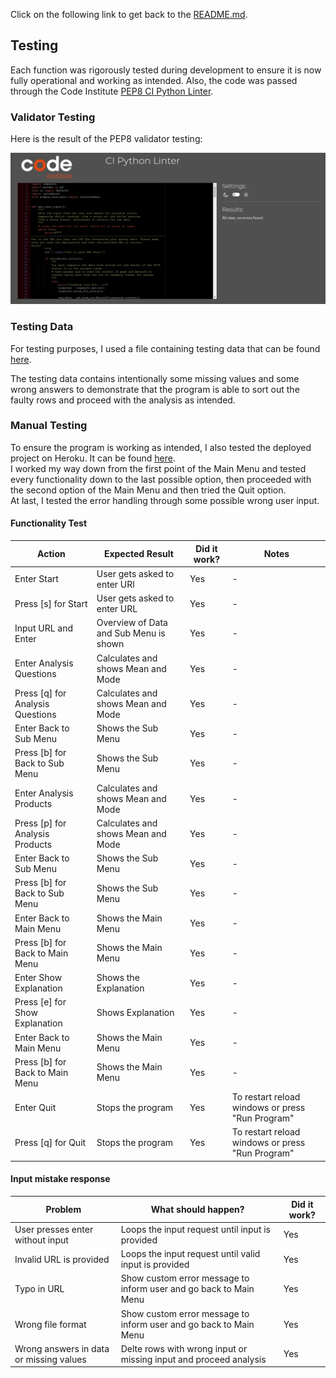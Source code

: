 Click on the following link to get back to the [README.md](README.md).
## Testing
Each function was rigorously tested during development to ensure it is now fully operational and working as intended. Also, the code was passed through the Code Institute [PEP8 CI Python Linter](https://pep8ci.herokuapp.com/).

### Validator Testing
Here is the result of the PEP8 validator testing:

![Image of successful CI Python Linter test](documentation/pep8-validation.webp)

### Testing Data
For testing purposes, I used a file containing testing data that can be found [here](https://raw.githubusercontent.com/MrMarlonM/product-survey-analysis/main/example-data.csv).

The testing data contains intentionally some missing values and some wrong answers to demonstrate that the program is able to sort out the faulty rows and proceed with the analysis as intended.

### Manual Testing
To ensure the program is working as intended, I also tested the deployed project on Heroku. It can be found [here](https://product-survey-analysis-0eda41c09d36.herokuapp.com/).  
I worked my way down from the first point of the Main Menu and tested every functionality down to the last possible option, then proceeded with the second option of the Main Menu and then tried the Quit option.  
At last, I tested the error handling through some possible wrong user input.  

#### Functionality Test
| Action | Expected Result | Did it work? | Notes |
| --- | --- | --- | --- |
| Enter Start | User gets asked to enter URl  | Yes | - |
| Press [s] for Start | User gets asked to enter URL | Yes | - |
| Input URL and Enter | Overview of Data and Sub Menu is shown | Yes | - |
| Enter Analysis Questions | Calculates and shows Mean and Mode | Yes | - |
| Press [q] for Analysis Questions | Calculates and shows Mean and Mode | Yes | - |
| Enter Back to Sub Menu | Shows the Sub Menu  | Yes | - |
| Press [b] for Back to Sub Menu | Shows the Sub Menu | Yes | - |
| Enter Analysis Products | Calculates and shows Mean and Mode | Yes | - |
| Press [p] for Analysis Products | Calculates and shows Mean and Mode | Yes | - |
| Enter Back to Sub Menu | Shows the Sub Menu | Yes | - |
| Press [b] for Back to Sub Menu | Shows the Sub Menu | Yes | - |
| Enter Back to Main Menu | Shows the Main Menu | Yes | - |
| Press [b] for Back to Main Menu | Shows the Main Menu | Yes | - |
| Enter Show Explanation | Shows the Explanation | Yes | - |
| Press [e] for Show Explanation | Shows Explanation | Yes | - |
| Enter Back to Main Menu | Shows the Main Menu | Yes | - |
| Press [b] for Back to Main Menu | Shows the Main Menu | Yes | - |
| Enter Quit | Stops the program | Yes | To restart reload windows or press "Run Program" |
| Press [q] for Quit | Stops the program | Yes | To restart reload windows or press "Run Program" |


#### Input mistake response
| Problem | What should happen? | Did it work? |
| --- | --- | --- |
| User presses enter without input | Loops the input request until input is provided | Yes |
| Invalid URL is provided | Loops the input request until valid input is provided | Yes |
| Typo in URL  | Show custom error message to inform user and go back to Main Menu | Yes |
| Wrong file format | Show custom error message to inform user and go back to Main Menu | Yes |
| Wrong answers in data or missing values | Delte rows with wrong input or missing input and proceed analysis | Yes |